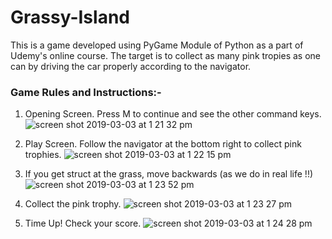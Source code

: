 # Grassy-Island
This is a game developed using PyGame Module of Python as a part of Udemy's online course.
The target is to collect as many pink tropies as one can by driving the car properly according to the navigator.


### Game Rules and Instructions:-

1) Opening Screen. Press M to continue and see the other command keys.
![screen shot 2019-03-03 at 1 21 32 pm](https://user-images.githubusercontent.com/31860248/53692527-cb433680-3db7-11e9-89fe-37f8a52090a0.png)

2) Play Screen. Follow the navigator at the bottom right to collect pink trophies.
![screen shot 2019-03-03 at 1 22 15 pm](https://user-images.githubusercontent.com/31860248/53692533-d26a4480-3db7-11e9-9d57-8944a766b15c.png)

3) If you get struct at the grass, move backwards (as we do in real life !!)
![screen shot 2019-03-03 at 1 23 52 pm](https://user-images.githubusercontent.com/31860248/53692537-dac27f80-3db7-11e9-9b6d-22c976f2b9b4.png)

4) Collect the pink trophy.
![screen shot 2019-03-03 at 1 23 27 pm](https://user-images.githubusercontent.com/31860248/53692535-d7c78f00-3db7-11e9-8be5-44d9ea02103d.png)

5) Time Up! Check your score.
![screen shot 2019-03-03 at 1 24 28 pm](https://user-images.githubusercontent.com/31860248/53692539-e01fca00-3db7-11e9-8b77-6f8770b01136.png)


